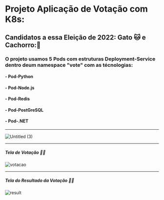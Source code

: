 # Projeto Aplicação de Votação com __K8s__: 
 
 ## Candidatos a essa Eleição de 2022: __**Gato** 🐱__ e __**Cachorro**:🐶__ 
 
### O projeto usamos 5 Pods com estruturas Deployment-Service dentro deum namespace "vote" com as técnologias:

#### - Pod-Python
#### - Pod-Node.js
#### - Pod-Redis
#### - Pod-PostGreSQL
#### - Pod-.NET
 ---
 
 

![Untitled (3)](https://user-images.githubusercontent.com/102867453/164033071-79377945-2573-4adf-8c81-02afab534fd7.jpg)

---
##### Tela de Votação 🧟‍♂️

![votacao](https://user-images.githubusercontent.com/102867453/164033886-2af1c30d-4ab7-4288-818e-fbfce72a745d.png)

---

##### Tela do Resultado da Votação 🧟‍♂️

![result](https://user-images.githubusercontent.com/102867453/164033981-453d5ecf-be25-483b-8fb3-c21f554af542.png)
